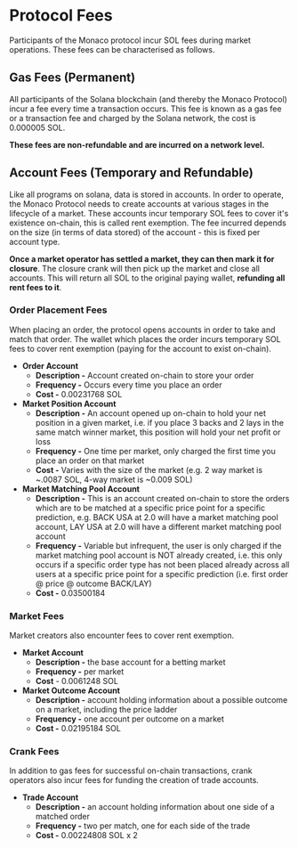 # Protocol Fees

Participants of the Monaco protocol incur SOL fees during market operations. These fees can be characterised as follows.

## Gas Fees (Permanent)

All participants of the Solana blockchain (and thereby the Monaco Protocol) incur a fee every time a transaction occurs. This fee is known as a gas fee or a transaction fee and charged by the Solana network, the cost is 0.000005 SOL.



**These fees are non-refundable and are incurred on a network level.**

## Account Fees (Temporary and Refundable)

Like all programs on solana, data is stored in accounts. In order to operate, the Monaco Protocol needs to create accounts at various stages in the lifecycle of a market. These accounts incur temporary SOL fees to cover it's existence on-chain, this is called rent exemption. The fee incurred depends on the size (in terms of data stored) of the account - this is fixed per account type.&#x20;



**Once a market operator has settled a market, they can then mark it for closure**. The closure crank will then pick up the market and close all accounts. This will return all SOL to the original paying wallet, **refunding all rent fees to it**.

### Order Placement Fees

When placing an order, the protocol opens accounts in order to take and match that order. The wallet which places the order incurs temporary SOL fees to cover rent exemption (paying for the account to exist on-chain).&#x20;

* **Order Account**&#x20;
  * **Description -** Account created on-chain to store your order
  * **Frequency -** Occurs every time you place an order
  * **Cost -** 0.00231768 SOL
* **Market Position Account**
  * **Description -** An account opened up on-chain to hold your net position in a given market, i.e. if you place 3 backs and 2 lays in the same match winner market, this position will hold your net profit or loss
  * **Frequency -** One time per market, only charged the first time you place an order on that market
  * **Cost -** Varies with the size of the market (e.g. 2 way market is \~.0087 SOL, 4-way market is \~0.009 SOL)
* **Market Matching Pool Account**
  * **Description -** This is an account created on-chain to store the orders which are to be matched at a specific price point for a specific prediction, e.g. BACK USA at 2.0 will have a market matching pool account, LAY USA at 2.0 will have a different market matching pool account
  * **Frequency -** Variable but infrequent, the user is only charged if the market matching pool account is NOT already created, i.e. this only occurs if a specific order type has not been placed already across all users at a specific price point for a specific prediction (i.e. first order @ price @ outcome BACK/LAY)
  * **Cost -** 0.03500184

### Market Fees

Market creators also encounter fees to cover rent exemption.

* **Market Account**
  * **Description -** the base account for a betting market
  * **Frequency -** per market
  * **Cost** - 0.0061248 SOL
* **Market Outcome Account**
  * **Description -** account holding information about a possible outcome on a market, including the price ladder
  * **Frequency -** one account per outcome on a market
  * **Cost -** 0.02195184 SOL

### Crank Fees

In addition to gas fees for successful on-chain transactions, crank operators also incur fees for funding the creation of trade accounts.

* **Trade Account**
  * **Description -** an account holding information about one side of a matched order
  * **Frequency -** two per match, one for each side of the trade
  * **Cost -** 0.00224808 SOL x 2&#x20;
